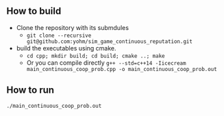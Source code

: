 ## How to build

- Clone the repository with its submdules
    - `git clone --recursive git@github.com:yohm/sim_game_continuous_reputation.git`
- build the executables using cmake.
    - `cd cpp; mkdir build; cd build; cmake ..; make`
    - Or you can compile directly `g++ --std=c++14 -Iicecream main_continuous_coop_prob.cpp -o main_continuous_coop_prob.out`

## How to run

```shell
./main_continuous_coop_prob.out
```

